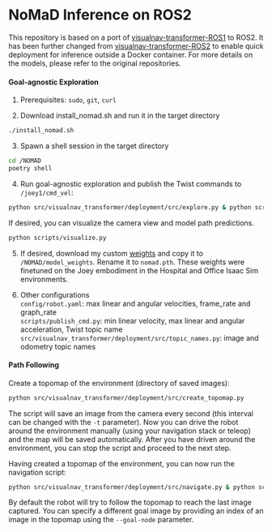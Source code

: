 # NoMaD Inference on ROS2

This repository is based on a port of [visualnav-transformer-ROS1](https://github.com/robodhruv/visualnav-transformer) to ROS2. It has been further changed from [visualnav-transformer-ROS2](https://github.com/RobotecAI/visualnav-transformer-ros2) to enable quick deployment for inference outside a Docker container. For more details on the models, please refer to the original repositories.

#### Goal-agnostic Exploration
1. Prerequisites: `sudo`, `git`, `curl`

2. Download install_nomad.sh and run it in the target directory
```bash
./install_nomad.sh
```

3. Spawn a shell session in the target directory
```bash
cd /NOMAD
poetry shell
```

4. Run goal-agnostic exploration and publish the Twist commands to `/joey1/cmd_vel`:
```bash
python src/visualnav_transformer/deployment/src/explore.py & python scripts/publish_cmd.py
```
If desired, you can visualize the camera view and model path predictions. 
```bash
python scripts/visualize.py
```

5. If desired, download my custom [weights](https://drive.google.com/file/d/1EM8aLJl9-jsC9eJaA9YFj-ExUTiryI8q/view?usp=sharing) and copy it to `/NOMAD/model_weights`. Rename it to `nomad.pth`. These weights were finetuned on the Joey embodiment in the Hospital and Office Isaac Sim environments.

6. Other configurations<br>
`config/robot.yaml`: max linear and angular velocities, frame_rate and graph_rate<br>
`scripts/publish_cmd.py`: min linear velocity, max linear and angular acceleration, Twist topic name<br>
`src/visualnav_transformer/deployment/src/topic_names.py`: image and odometry topic names


#### Path Following
Create a topomap of the environment (directory of saved images):
```bash
python src/visualnav_transformer/deployment/src/create_topomap.py
```
The script will save an image from the camera every second (this interval can be changed with the `-t` parameter). Now you can drive the robot around the environment manually (using your navigation stack or teleop) and the map will be saved automatically. After you have driven around the environment, you can stop the script and proceed to the next step.

Having created a topomap of the environment, you can now run the navigation script:
```bash
python src/visualnav_transformer/deployment/src/navigate.py & python scripts/publish_cmd.py
```
By default the robot will try to follow the topomap to reach the last image captured. You can specify a different goal image by providing an index of an image in the topomap using the `--goal-node` parameter.
